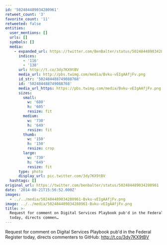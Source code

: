 ```yaml
---
id: '502484489034280961'
retweet_count: '3'
favorite_count: '11'
retweeted: false
entities:
  user_mentions: []
  urls: []
  symbols: []
  media:
    - expanded_url: https://twitter.com/BenBalter/status/502484489034280961/photo/1
      indices:
        - '116'
        - '138'
      url: http://t.co/3dy7KX9tBV
      media_url: http://pbs.twimg.com/media/Bvku-vEIgAAfjFv.png
      id_str: '502484488749088768'
      id: '502484488749088768'
      media_url_https: https://pbs.twimg.com/media/Bvku-vEIgAAfjFv.png
      sizes:
        small:
          w: '680'
          h: '605'
          resize: fit
        medium:
          w: '730'
          h: '649'
          resize: fit
        thumb:
          w: '150'
          h: '150'
          resize: crop
        large:
          w: '730'
          h: '649'
          resize: fit
      type: photo
      display_url: pic.twitter.com/3dy7KX9tBV
  hashtags: []
original_url: https://twitter.com/benbalter/status/502484489034280961
date: '2014-08-21T15:56:52.000Z'
images:
  - ../../media/502484489034280961-Bvku-vEIgAAfjFv.png
image: ../../media/502484489034280961-Bvku-vEIgAAfjFv.png
title: >-
  Request for comment on Digital Services Playbook pub'd in the Federal Register
  today, directs commen…
---
```


Request for comment on Digital Services Playbook pub'd in the Federal Register today, directs commenters to GitHub: http://t.co/3dy7KX9tBV